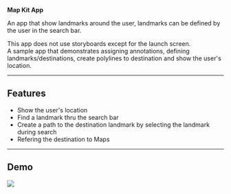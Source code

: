 **Map Kit App**

An app that show landmarks around the user, landmarks can be defined by the user in the search bar.

This app does not use storyboards except for the launch screen.  
A sample app that demonstrates assigning annotations, defining landmarks/destinations, create polylines to destination and show the user's location.

---

## Features

- Show the user's location
- Find a landmark thru the search bar
- Create a path to the destination landmark by selecting the landmark during search
- Refering the destination to Maps

---

## Demo

![](/Previews/Preview.gif)
